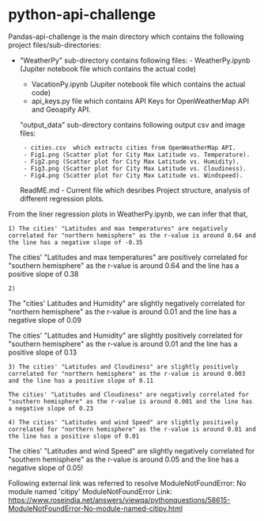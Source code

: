 # python-api-challenge
Pandas-api-challenge is the main directory which contains the following project files/sub-directories:

- "WeatherPy" sub-directory contains following files:
		 - WeatherPy.ipynb (Jupiter notebook file which contains the actual code)
     - VacationPy.ipynb  (Jupiter notebook file which contains the actual code)
     - api_keys.py file which contains API Keys for OpenWeatherMap API and Geoapify API.
	
	"output_data" sub-directory contains following output csv and image files:
	
       - cities.csv  which extracts cities from OpenWeatherMap API.
       - Fig1.png (Scatter plot for City Max Latitude vs. Temperature).
       - Fig2.png (Scatter plot for City Max Latitude vs. Humidity).
       - Fig3.png (Scatter plot for City Max Latitude vs. Cloudiness).
       - Fig4.png (Scatter plot for City Max Latitude vs. Windspeed).
       
  ReadME.md - Current file which desribes Project structure, analysis of different regression plots.

From the liner regression plots in WeatherPy.ipynb, we can infer that that,

	1) The cities' "Latitudes and max temperatures" are negatively correlated for "northern hemisphere" as the r-value is around 0.64 and the line has a negative slope of -0.35

The cities' "Latitudes and max temperatures" are positively correlated for "southern hemisphere" as the r-value is around 0.64 and the line has a positive slope of 0.38

	2) 
The "cities' Latitudes and Humidity" are slightly negatively correlated for "northern hemisphere" as the r-value is around 0.01 and the line has a negative slope of 0.09

The cities' "Latitudes and Humidity" are slightly positively correlated for "southern hemisphere" as the r-value is around 0.01 and the line has a positive slope of 0.13

	3) The cities' "Latitudes and Cloudiness" are slightly positively correlated for "northern hemisphere" as the r-value is around 0.003 and the line has a positive slope of 0.11
  
	The cities' "Latitudes and Cloudiness" are negatively correlated for "southern hemisphere" as the r-value is around 0.001 and the line has a negative slope of 0.23
	
	4) The cities' "Latitudes and wind Speed" are slightly positively correlated for "northern hemisphere" as the r-value is around 0.01 and the line has a positive slope of 0.01
	
The cities' "Latitudes and wind Speed" are slightly negatively correlated for "southern hemisphere" as the r-value is around 0.05 and the line has a negative slope of 0.05!

Following external link was referred to resolve  ModuleNotFoundError: No module named 'citipy' ModuleNotFoundError
Link: https://www.roseindia.net/answers/viewqa/pythonquestions/58615-ModuleNotFoundError-No-module-named-citipy.html


